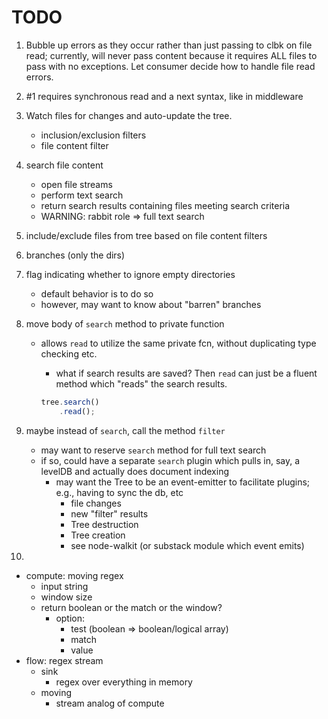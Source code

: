 TODO
====

1. Bubble up errors as they occur rather than just passing to clbk on file read; currently, will never pass content because it requires ALL files to pass with no exceptions. Let consumer decide how to handle file read errors.
2. #1 requires synchronous read and a next syntax, like in middleware
3. Watch files for changes and auto-update the tree.
	-	inclusion/exclusion filters
	-	file content filter
4. search file content
	-	open file streams
	-	perform text search
	-	return search results containing files meeting search criteria
	-	WARNING: rabbit role => full text search
5. include/exclude files from tree based on file content filters
6. branches (only the dirs)
7. flag indicating whether to ignore empty directories
	-	default behavior is to do so
	-	however, may want to know about "barren" branches
8. move body of `search` method to private function
	-	allows `read` to utilize the same private fcn, without duplicating type checking etc.
		-	what if search results are saved? Then `read` can just be a fluent method which "reads" the search results.

		``` javascript
		tree.search()
			.read();
		```

9. maybe instead of `search`, call the method `filter`
	-	may want to reserve `search` method for full text search
	-	if so, could have a separate `search` plugin which pulls in, say, a levelDB and actually does document indexing
		-	may want the Tree to be an event-emitter to facilitate plugins; e.g., having to sync the db, etc
			-	file changes
			-	new "filter" results
			-	Tree destruction
			-	Tree creation
			- 	see node-walkit (or substack module which event emits)
10. 



- 	compute: moving regex
	-	input string
	-	window size
	-	return boolean or the match or the window?
		-	option:
			-	test (boolean => boolean/logical array)
			-	match
			-	value
-	flow: regex stream
	-	sink
		-	regex over everything in memory
	-	moving
		-	stream analog of compute

